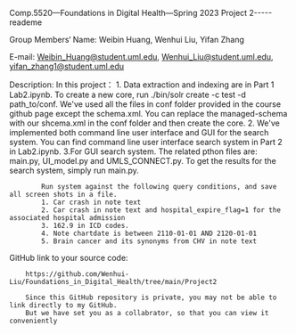 Comp.5520—Foundations in Digital Health—Spring 2023
Project 2-----reademe

Group Members‘ Name: Weibin Huang, Wenhui Liu, Yifan Zhang


E-mail: Weibin_Huang@student.uml.edu, Wenhui_Liu@student.uml.edu, yifan_zhang1@student.uml.edu

Description: In this project： 
             1. Data extraction and indexing are in Part 1 Lab2.ipynb. To create a new core, 
			 run ./bin/solr create -c test -d path_to/conf. We've used all the files in conf folder
             provided in the course github page except the schema.xml. You can replace the managed-schema
             with our shcema.xml in the conf folder and then create the core.
		     2. We've implemented both command line user interface and GUI for the search system. You can find 
             command line user interface search system in Part 2 in Lab2.ipynb.
             3.For GUI search system. The related pthon files are: main.py, UI_model.py and UMLS_CONNECT.py. 
             To get the results for the search system, simply run main.py.

            Run system against the following query conditions, and save all screen shots in a file.
			1. Car crash in note text
			2. Car crash in note text and hospital_expire_flag=1 for the associated hospital admission
			3. 162.9 in ICD codes.
			4. Note chartdate is between 2110-01-01 AND 2120-01-01 
			5. Brain cancer and its synonyms from CHV in note text


GitHub link to your source code:

		https://github.com/Wenhui-Liu/Foundations_in_Digital_Health/tree/main/Project2

		Since this GitHub repository is private, you may not be able to link directly to my GitHub. 
		But we have set you as a collabrator, so that you can view it conveniently

